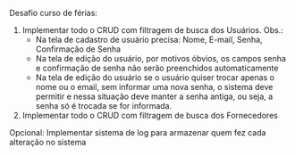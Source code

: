 Desafio curso de férias:

1. Implementar todo o CRUD com filtragem de busca dos Usuários.
   Obs.:
   - Na tela de cadastro de usuário precisa: Nome, E-mail, Senha, Confirmação de Senha
   - Na tela de edição do usuário, por motivos óbvios, os campos senha e confirmação de senha não serão preenchidos automaticamente
   - Na tela de edição do usuário se o usuário quiser trocar apenas o nome ou o email, sem informar uma nova senha, o sistema deve permitir e nessa situação deve manter a senha antiga, ou seja, a senha só é trocada se for informada.
2. Implementar todo o CRUD com filtragem de busca dos Fornecedores

Opcional:
Implementar sistema de log para armazenar quem fez cada alteração no sistema
